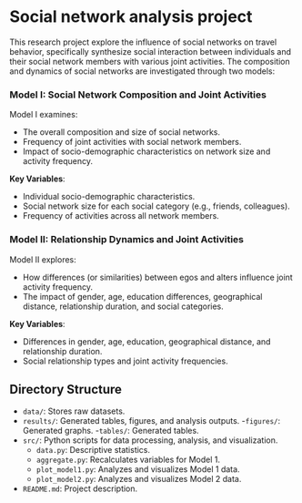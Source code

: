 # Social network analysis project
This research project explore the influence of social networks on travel behavior, specifically synthesize social interaction between individuals and their social network members with various joint activities. The composition and dynamics of social networks are investigated through two models:

### Model I: Social Network Composition and Joint Activities
Model I examines:
- The overall composition and size of social networks.
- Frequency of joint activities with social network members.
- Impact of socio-demographic characteristics on network size and activity frequency.

**Key Variables**:
- Individual socio-demographic characteristics.
- Social network size for each social category (e.g., friends, colleagues).
- Frequency of activities across all network members.

### Model II: Relationship Dynamics and Joint Activities
Model II explores:
- How differences (or similarities) between egos and alters influence joint activity frequency.
- The impact of gender, age, education differences, geographical distance, relationship duration, and social categories.

**Key Variables**:
- Differences in gender, age, education, geographical distance, and relationship duration.
- Social relationship types and joint activity frequencies.

## Directory Structure
- `data/`: Stores raw datasets.
- `results/`: Generated tables, figures, and analysis outputs.
  -`figures/`: Generated graphs.
  -`tables/`: Generated tables.
- `src/`: Python scripts for data processing, analysis, and visualization.
  - `data.py`: Descriptive statistics.
  - `aggregate.py`: Recalculates variables for Model 1.
  - `plot_model1.py`: Analyzes and visualizes Model 1 data.
  - `plot_model2.py`: Analyzes and visualizes Model 2 data.
- `README.md`: Project description.

